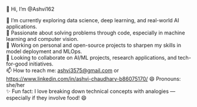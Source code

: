 👋 Hi, I’m @Ashvi162

🌱 I’m currently exploring data science, deep learning, and real-world AI applications.  
🧠 Passionate about solving problems through code, especially in machine learning and computer vision.  
🔧 Working on personal and open-source projects to sharpen my skills in model deployment and MLOps.  
🤝 Looking to collaborate on AI/ML projects, research applications, and tech-for-good initiatives.  
📫 How to reach me: ashvi3575@gmail.com or https://www.linkedin.com/in/ashvi-chaudhary-b86075170/
😄 Pronouns: she/her  
✨ Fun fact: I love breaking down technical concepts with analogies — especially if they involve food! 😄


<!--
**Ashvi162/Ashvi162** is a ✨ _special_ ✨ repository because its `README.md` (this file) appears on your GitHub profile.

Here are some ideas to get you started:

- 🔭 I’m currently working on ...
- 🌱 I’m currently learning ...
- 👯 I’m looking to collaborate on ...
- 🤔 I’m looking for help with ...
- 💬 Ask me about ...
- 📫 How to reach me: ...
- 😄 Pronouns: ...
- ⚡ Fun fact: ...
-->
